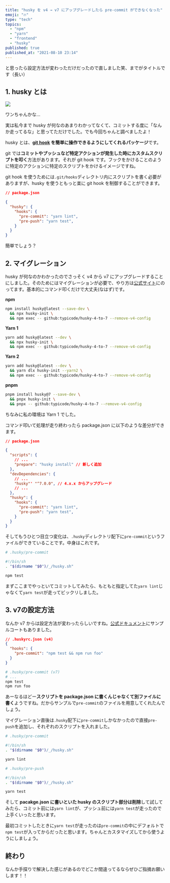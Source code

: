 ```yaml
---
title: "husky を v4 → v7 にアップグレードしたら pre-commit ができなくなった"
emoji: "🔥"
type: "tech"
topics:
  - "npm"
  - "yarn"
  - "frontend"
  - "husky"
published: true
published_at: "2021-08-10 23:14"
---
```


と思ったら設定方法が変わっただけだったので直しました笑、までがタイトルです（長い）

## 1. husky とは

![](https://storage.googleapis.com/zenn-user-upload/3174f5bf559c6bc9fb57b9e4.png)

ワンちゃんかな…

実は私今まで husky が何なのあまりわかってなくて、コミットする度に「なんか走ってるな」と思ってただけでした。でも今回ちゃんと調べましたよ！

husky とは、**[git hook](https://git-scm.com/book/ja/v2/Git-%E3%81%AE%E3%82%AB%E3%82%B9%E3%82%BF%E3%83%9E%E3%82%A4%E3%82%BA-Git-%E3%83%95%E3%83%83%E3%82%AF) を簡単に操作できるようにしてくれるパッケージ**です。

git では**コミットやプッシュなど特定アクションが発生した時にカスタムスクリプトを叩く**方法があります。それが git hook です。フックをかけることのように特定のアクションに特定のスクリプトをかけるイメージですね。

git hook を使うためには`.git/hooks`ディレクトリ内にスクリプトを書く必要がありますが、husky を使うともっと楽に git hook を制御することができます。

```json
// package.json

{
  "husky": {
    "hooks": {
      "pre-commit": "yarn lint",
      "pre-push": "yarn test",
    }
  }
}
```

簡単でしょう？

## 2. マイグレーション

husky が何なのかわかったのでさっそく v4 から v7 にアップグレードすることにしました。そのためにはマイグレーションが必要で、やり方は[公式サイト](https://github.com/typicode/husky-4-to-7)にのってます。基本的にコマンド叩くだけで大丈夫(なはず)です。

**npm**
```bash
npm install husky@latest --save-dev \
  && npx husky-init \
  && npm exec -- github:typicode/husky-4-to-7 --remove-v4-config 
```

**Yarn 1**
```bash
yarn add husky@latest --dev \
  && npx husky-init \
  && npm exec -- github:typicode/husky-4-to-7 --remove-v4-config
```

**Yarn 2**
```bash
yarn add husky@latest --dev \
  && yarn dlx husky-init --yarn2 \
  && npm exec -- github:typicode/husky-4-to-7 --remove-v4-config
```

**pnpm**
```bash
pnpm install husky@7 --save-dev \
  && pnpx husky-init \
  && pnpx -- github:typicode/husky-4-to-7 --remove-v4-config
```

ちなみに私の環境は Yarn 1 でした。

コマンド叩いて処理が走り終わったら package.json に以下のような差分ができます。

```json
// package.json

{
  "scripts": {
    // ...
    "prepare": "husky install" // 新しく追加
  },
  "devDependencies": {
    // ...
    "husky"' "^7.0.0", // 4.x.x からアップグレード
    // ...
  },
  "husky": {
    "hooks": {
      "pre-commit": "yarn lint",
      "pre-push": "yarn test",
    }
  }
}
```
そしてもうひとつ目立つ変化は、`.husky`ディレクトリ配下に`pre-commit`というファイルができていることです。中身はこれです。
```bash
# .husky/pre-commit

#!/bin/sh
. "$(dirname "$0")/_/husky.sh"

npm test
```

まずここまでやっといてコミットしてみたら、もともと指定してた`yarn lint`じゃなくて`yarn test`が走ってビックリしました。

## 3. v7の設定方法

なんか v7 からは設定方法が変わったらしいですね。[公式ドキュメント](https://typicode.github.io/husky/#/?id=package-scripts)にサンプルコートもありました。

```json
// .huskyrc.json (v4)
{
  "hooks": {
    "pre-commit": "npm test && npm run foo"
  }
}
```
```bash
# .husky/pre-commit (v7)
# ...
npm test
npm run foo
```
あーなるほどー**スクリプトを package.json に書くんじゃなくて別ファイルに書く**ようですね。だからサンプルで`pre-commit`のファイルを用意してくれたんでしょう。

マイグレーション直後は`.husky`配下に`pre-commit`しかなかったので直接`pre-push`を追加し、それぞれのスクリプトを入れました。
```bash
# .husky/pre-commit

#!/bin/sh
. "$(dirname "$0")/_/husky.sh"

yarn lint
```
```bash
# .husky/pre-push

#!/bin/sh
. "$(dirname "$0")/_/husky.sh"

yarn test
```

そして **pacakge.json に書いといた husky のスクリプト部分は削除**して試してみたら、コミット前には`yarn lint`が、プッシュ前には`yarn test`が走ったので上手くいったと思います。

最初コミットしたときに`yarn test`が走ったのは`pre-commit`の中にデフォルトで`npm test`が入ってからだったと思います。ちゃんとカスタマイズしてから使うようにしましょう。

## 終わり
なんか手探りで解決した感じがあるのでどこか間違ってるならぜひご指摘お願いします！！